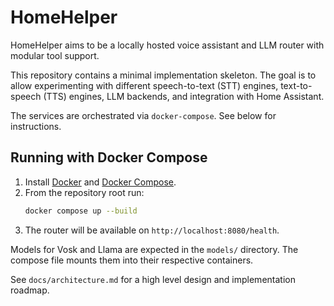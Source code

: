 # HomeHelper

HomeHelper aims to be a locally hosted voice assistant and LLM router with modular tool support.

This repository contains a minimal implementation skeleton. The goal is to allow experimenting with different speech-to-text (STT) engines, text-to-speech (TTS) engines, LLM backends, and integration with Home Assistant.

The services are orchestrated via `docker-compose`. See below for instructions.

## Running with Docker Compose

1. Install [Docker](https://docs.docker.com) and [Docker Compose](https://docs.docker.com/compose/).
2. From the repository root run:
   ```bash
   docker compose up --build
   ```
3. The router will be available on `http://localhost:8080/health`.

Models for Vosk and Llama are expected in the `models/` directory. The compose file mounts them into their respective containers.

See `docs/architecture.md` for a high level design and implementation roadmap.
